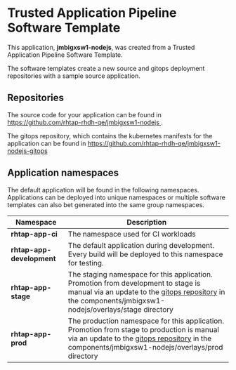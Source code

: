 # Trusted Application Pipeline Software Template

This application, **jmbigxsw1-nodejs**, was created from a Trusted Application Pipeline Software Template.

The software templates create a new source and gitops deployment repositories with a sample source application. 

## Repositories

The source code for your application can be found in [https://github.com/rhtap-rhdh-qe/jmbigxsw1-nodejs ](https://github.com/rhtap-rhdh-qe/jmbigxsw1-nodejs ).
 
The gitops repository, which contains the kubernetes manifests for the application can be found in 
[https://github.com/rhtap-rhdh-qe/jmbigxsw1-nodejs-gitops ](https://github.com/rhtap-rhdh-qe/jmbigxsw1-nodejs-gitops ) 

## Application namespaces 

The default application will be found in the following namespaces. Applications can be deployed into unique namespaces or multiple software templates can also bet generated into the same group namespaces.  

|  Namespace   |  Description   |  
| -------- | -------- |
| **rhtap-app-ci** | The namespace used for CI workloads |
| **rhtap-app-development** | The default application during development. Every build will be deployed to this namespace for testing. |
| **rhtap-app-stage** | The staging namespace for this application. Promotion from development to stage is manual via an update to the [gitops repository](https://github.com/rhtap-rhdh-qe/jmbigxsw1-nodejs-gitops ) in the components/jmbigxsw1-nodejs/overlays/stage directory |
| **rhtap-app-prod** | The production namespace for this application. Promotion from stage to production is manual via an update to the [gitops repository](https://github.com/rhtap-rhdh-qe/jmbigxsw1-nodejs-gitops ) in the components/jmbigxsw1-nodejs/overlays/prod directory |